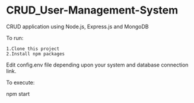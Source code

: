 # CRUD_User-Management-System

CRUD application using Node.js, Express.js and MongoDB

To run:

```
1.Clone this project
2.Install npm packages
```

Edit config.env file depending upon your system and database connection link.


To execute:



npm start
